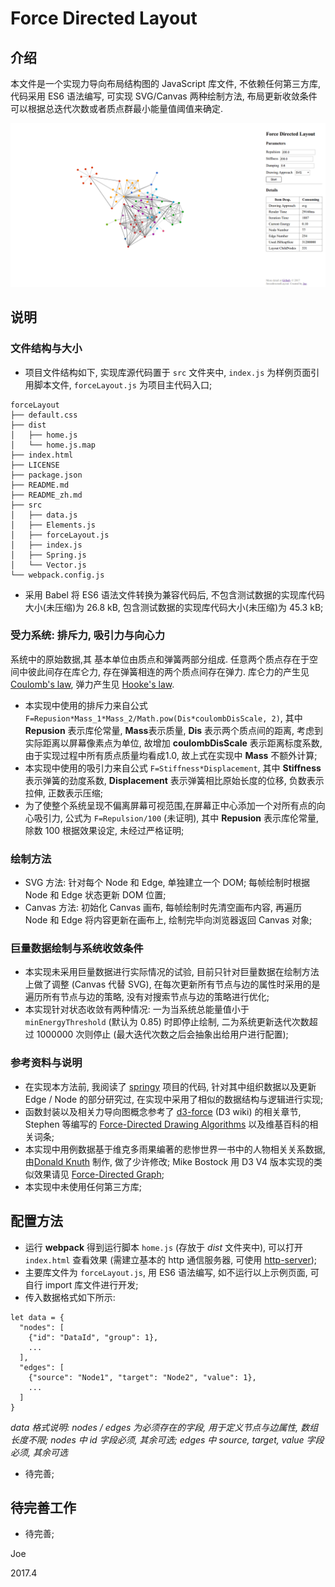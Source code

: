 # Force Directed Layout

## 介绍

本文件是一个实现力导向布局结构图的 JavaScript 库文件, 不依赖任何第三方库, 代码采用 ES6 语法编写, 可实现 SVG/Canvas 两种绘制方法, 布局更新收敛条件可以根据总迭代次数或者质点群最小能量值阈值来确定.

![Force Directed Layout Demo](/assets/demo.png "Force Directed Layout Demo")

## 说明

### 文件结构与大小

* 项目文件结构如下, 实现库源代码置于 `src` 文件夹中, `index.js` 为样例页面引用脚本文件, `forceLayout.js` 为项目主代码入口;

```
forceLayout
├── default.css
├── dist
│   ├── home.js
│   └── home.js.map
├── index.html
├── LICENSE
├── package.json
├── README.md
├── README_zh.md
├── src
│   ├── data.js
│   ├── Elements.js
│   ├── forceLayout.js
│   ├── index.js
│   ├── Spring.js
│   └── Vector.js
└── webpack.config.js
```

* 采用 Babel 将 ES6 语法文件转换为兼容代码后, 不包含测试数据的实现库代码大小(未压缩)为 26.8 kB, 包含测试数据的实现库代码大小(未压缩)为 45.3 kB;

### 受力系统: 排斥力, 吸引力与向心力

系统中的原始数据,其 基本单位由质点和弹簧两部分组成. 任意两个质点存在于空间中彼此间存在库仑力, 存在弹簧相连的两个质点间存在弹力. 库仑力的产生见 [Coulomb's law](https://en.wikipedia.org/wiki/Coulomb%27s_law), 弹力产生见 [Hooke's law](https://en.wikipedia.org/wiki/Hooke%27s_law).

* 本实现中使用的排斥力来自公式 `F=Repusion*Mass_1*Mass_2/Math.pow(Dis*coulombDisScale, 2)`, 其中 **Repusion** 表示库伦常量, **Mass**表示质量, **Dis** 表示两个质点间的距离, 考虑到实际距离以屏幕像素点为单位, 故增加 **coulombDisScale** 表示距离标度系数, 由于实现过程中所有质点质量均看成1.0, 故上式在实现中 **Mass** 不额外计算;
* 本实现中使用的吸引力来自公式 `F=Stiffness*Displacement`, 其中 **Stiffness** 表示弹簧的劲度系数, **Displacement** 表示弹簧相比原始长度的位移, 负数表示拉伸, 正数表示压缩;
* 为了使整个系统呈现不偏离屏幕可视范围,在屏幕正中心添加一个对所有点的向心吸引力, 公式为 `F=Repulsion/100` (未证明), 其中 **Repusion** 表示库伦常量, 除数 100 根据效果设定, 未经过严格证明;

### 绘制方法

* SVG 方法: 针对每个 Node 和 Edge, 单独建立一个 DOM; 每帧绘制时根据 Node 和 Edge 状态更新 DOM 位置;
* Canvas 方法: 初始化 Canvas 画布, 每帧绘制时先清空画布内容, 再遍历 Node 和 Edge 将内容更新在画布上, 绘制完毕向浏览器返回 Canvas 对象;

### 巨量数据绘制与系统收敛条件

* 本实现未采用巨量数据进行实际情况的试验, 目前只针对巨量数据在绘制方法上做了调整 (Canvas 代替 SVG), 在每次更新所有节点与边的属性时采用的是遍历所有节点与边的策略, 没有对搜索节点与边的策略进行优化;
* 本实现针对状态收敛有两种情况: 一为当系统总能量值小于 `minEnergyThreshold` (默认为 0.85) 时即停止绘制, 二为系统更新迭代次数超过 1000000 次则停止 (最大迭代次数之后会抽象出给用户进行配置);

### 参考资料与说明

* 在实现本方法前, 我阅读了 [springy](https://github.com/dhotson/springy) 项目的代码, 针对其中组织数据以及更新 Edge / Node 的部分研究过, 在实现中采用了相似的数据结构与逻辑进行实现;
* 函数封装以及相关力导向图概念参考了 [d3-force](https://github.com/d3/d3-force) (D3 wiki) 的相关章节, Stephen 等编写的 [Force-Directed Drawing Algorithms](https://cs.brown.edu/~rt/gdhandbook/chapters/force-directed.pdf) 以及维基百科的相关词条;
* 本实现中用例数据基于维克多雨果编著的悲惨世界一书中的人物相关关系数据, 由[Donald Knuth](http://www-cs-faculty.stanford.edu/~uno/sgb.html) 制作, 做了少许修改; Mike Bostock 用 D3 V4 版本实现的类似效果请见 [Force-Directed Graph](https://bl.ocks.org/mbostock/4062045);
* 本实现中未使用任何第三方库;

## 配置方法

* 运行 **webpack** 得到运行脚本 `home.js` (存放于 *dist* 文件夹中), 可以打开 `index.html` 查看效果 (需建立基本的 http 通信服务器, 可使用 [http-server](https://github.com/indexzero/http-server));
* 主要库文件为 `forceLayout.js`, 用 ES6 语法编写, 如不运行以上示例页面, 可自行 import 库文件进行开发;
* 传入数据格式如下所示:

```
let data = {
  "nodes": [
    {"id": "DataId", "group": 1},
    ...
  ],
  "edges": [
    {"source": "Node1", "target": "Node2", "value": 1},
    ...
  ]
}
```

*data 格式说明: nodes / edges 为必须存在的字段, 用于定义节点与边属性, 数组长度不限; nodes 中 id 字段必须, 其余可选; edges 中 source, target, value 字段必须, 其余可选*

* 待完善;

## 待完善工作

* 待完善;

Joe

2017.4
